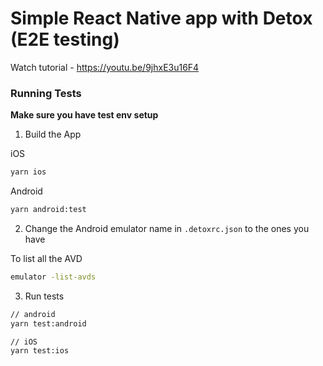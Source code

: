 # Simple React Native app with Detox (E2E testing)

Watch tutorial - https://youtu.be/9jhxE3u16F4


### Running Tests

**Make sure you have test env setup**

1. Build the App

iOS
```sh
yarn ios
```
Android
```sh
yarn android:test
```

2. Change the Android emulator name in `.detoxrc.json` to the ones you have

To list all the AVD
```sh
emulator -list-avds
```

3. Run tests
```sh
// android
yarn test:android

// iOS
yarn test:ios
```
